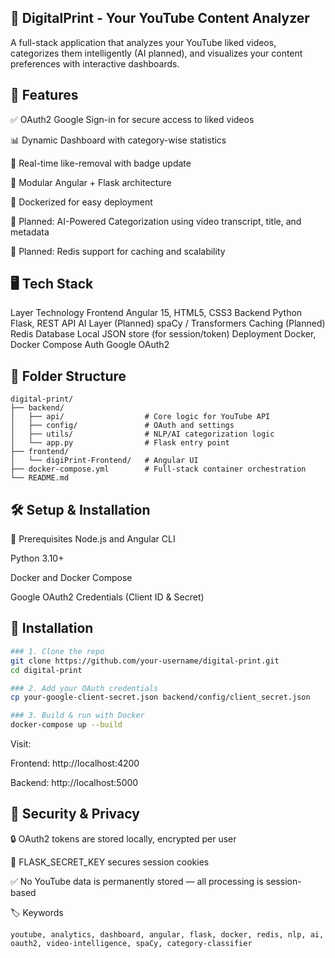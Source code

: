 ## 🎥 DigitalPrint - Your YouTube Content Analyzer
A full-stack application that analyzes your YouTube liked videos, categorizes them intelligently (AI planned), and visualizes your content preferences with interactive dashboards.

## 🚀 Features
✅ OAuth2 Google Sign-in for secure access to liked videos

📊 Dynamic Dashboard with category-wise statistics

🔄 Real-time like-removal with badge update

🧩 Modular Angular + Flask architecture

🐳 Dockerized for easy deployment


🧠 Planned: AI-Powered Categorization using video transcript, title, and metadata

🔁 Planned: Redis support for caching and scalability

## 🖥️ Tech Stack
Layer	Technology
Frontend	Angular 15, HTML5, CSS3
Backend	Python Flask, REST API
AI Layer	(Planned) spaCy / Transformers
Caching	(Planned) Redis
Database	Local JSON store (for session/token)
Deployment	Docker, Docker Compose
Auth	Google OAuth2

## 📁 Folder Structure
```
digital-print/
├── backend/
│   ├── api/                  # Core logic for YouTube API
│   ├── config/               # OAuth and settings
│   ├── utils/                # NLP/AI categorization logic
│   └── app.py                # Flask entry point
├── frontend/
│   └── digiPrint-Frontend/   # Angular UI
├── docker-compose.yml        # Full-stack container orchestration
└── README.md
```
## 🛠️ Setup & Installation
🔧 Prerequisites
Node.js and Angular CLI

Python 3.10+

Docker and Docker Compose

Google OAuth2 Credentials (Client ID & Secret)

## 🚀 Installation
```bash
### 1. Clone the repo
git clone https://github.com/your-username/digital-print.git
cd digital-print

### 2. Add your OAuth credentials
cp your-google-client-secret.json backend/config/client_secret.json

### 3. Build & run with Docker
docker-compose up --build
```

Visit:

Frontend: http://localhost:4200

Backend: http://localhost:5000

## 🔐 Security & Privacy
🔒 OAuth2 tokens are stored locally, encrypted per user

🔐 FLASK_SECRET_KEY secures session cookies

✅ No YouTube data is permanently stored — all processing is session-based

🏷️ Keywords
```
youtube, analytics, dashboard, angular, flask, docker, redis, nlp, ai, oauth2, video-intelligence, spaCy, category-classifier
```
